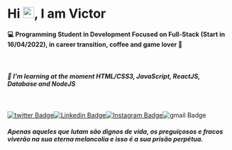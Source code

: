 <h1 align = "justify"> Hi <img src="https://media.giphy.com/media/hvRJCLFzcasrR4ia7z/giphy.gif" width="25px">, I am Victor</h1> 

#### :computer: Programming Student in Development Focused on Full-Stack (Start in 16/04/2022), in career transition, coffee and game lover :space_invader:

&nbsp;

##### :book: I'm learning at the moment **HTML/CSS3, JavaScript, ReactJS, Database and NodeJS**

&nbsp;

[![twitter Badge](https://img.shields.io/twitter/url?style=social&url=https%3A%2F%2Ftwitter.com%2FValete_Dourado)](https://twitter.com/Valete_Dourado)[![Linkedin Badge](https://img.shields.io/badge/-victor_sousa-blue?style=flat-square&logo=Linkedin&logoColor=white&link=https://www.linkedin.com/in/victor-sousa-a49514123/)](https://www.linkedin.com/in/victor-sousa-a49514123/)[![Instagram Badge](https://img.shields.io/badge/-valete.dourado-purple?style=flat-square&logo=instagram&logoColor=white&link=https://www.instagram.com/valete.dourado/)](https://www.instagram.com/valete.dourado/)![gmail Badge](https://img.shields.io/badge/-victor.mrsunslane@gmail.com-c14438?style=flat-square&logo=Gmail&logoColor=white&link=mailto:victor.mrsunslane@gmail.com)



##### Apenas aqueles que lutam são dignos de vida, os preguiçosos e fracos viverão na sua eterna melancolia e isso é a sua prisão perpétua.

